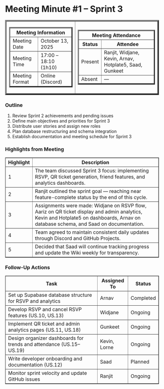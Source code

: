 <h1>Meeting Minute #1 – Sprint 3</h1>
<table align="center" cellspacing="0" cellpadding="4" border="4">
  <tr>
    <td>
      <table cellspacing="0" cellpadding="4" border="3">
        <tr>
          <th colspan="2">Meeting Information</th>
        </tr>
        <tr>
            <td>Meeting Date</td>
            <td>October 13, 2025</td>
        </tr>
        <tr>
            <td>Meeting Time</td>
            <td>17:00 – 18:10 (1h10)</td>
        </tr>
        <tr>
            <td>Meeting Format</td>
            <td>Online (Discord)</td>
        </tr>
      </table>
    </td>
    <td>
      <table cellspacing="0" cellpadding="2" border="3">
        <tr>
          <th colspan="2">Meeting Attendance</th>
        </tr>
        <tr>
          <th>Status</th>
          <th>Attendee</th>
        </tr>
        <tr>
          <td>Present</td>
          <td>Ranjit, Widjane, Kevin, Arnav, Hotplate5, Saad, Gunkeet</td>
        </tr>
        <tr>
          <td>Absent</td>
          <td>—</td>
        </tr>
      </table>
    </td>
  </tr>
</table>

<h3>Outline</h3>
<ol>
  <li>Review Sprint 2 achievements and pending issues</li>
  <li>Define main objectives and priorities for Sprint 3</li>
  <li>Distribute user stories and assign new roles</li>
  <li>Plan database restructuring and schema integration</li>
  <li>Establish documentation and meeting schedule for Sprint 3</li>
</ol>

<h3>Highlights from Meeting</h3>
<table cellspacing="0" cellpadding="5" border="1">
  <tr>
    <th>Highlight</th>
    <th>Description</th>
  </tr>
  <tr>
    <td>1</td>
    <td>The team discussed Sprint 3 focus: implementing RSVP, QR ticket generation, friend features, and analytics dashboards.</td>
  </tr>
  <tr>
    <td>2</td>
    <td>Ranjit outlined the sprint goal — reaching near feature-complete status by the end of this cycle.</td>
  </tr>
  <tr>
    <td>3</td>
    <td>Assignments were made: Widjane on RSVP flow, Aariz on QR ticket display and admin analytics, Kevin and Hotplate5 on dashboards, Arnav on database schema, and Saad on documentation.</td>
  </tr>
  <tr>
    <td>4</td>
    <td>Team agreed to maintain consistent daily updates through Discord and GitHub Projects.</td>
  </tr>
  <tr>
    <td>5</td>
    <td>Decided that Saad will continue tracking progress and update the Wiki weekly for transparency.</td>
  </tr>
</table>

<h3>Follow-Up Actions</h3>
<table cellspacing="0" cellpadding="5" border="1">
  <tr>
    <th>Task</th>
    <th>Assigned To</th>
    <th>Status</th>
  </tr>
  <tr>
    <td>Set up Supabase database structure for RSVP and analytics</td>
    <td>Arnav</td>
    <td>Completed</td>
  </tr>
  <tr>
    <td>Develop RSVP and cancel RSVP features (US.10, US.13)</td>
    <td>Widjane</td>
    <td>Ongoing</td>
  </tr>
  <tr>
    <td>Implement QR ticket and admin analytics pages (US.11, US.18)</td>
    <td>Gunkeet</td>
    <td>Ongoing</td>
  </tr>
  <tr>
    <td>Design organizer dashboards for trends and attendance (US.15–US.19)</td>
    <td>Kevin, Lorne</td>
    <td>Ongoing</td>
  </tr>
  <tr>
    <td>Write developer onboarding and documentation (US.12)</td>
    <td>Saad</td>
    <td>Planned</td>
  </tr>
  <tr>
    <td>Monitor sprint velocity and update GitHub issues</td>
    <td>Ranjit</td>
    <td>Ongoing</td>
  </tr>
</table>
